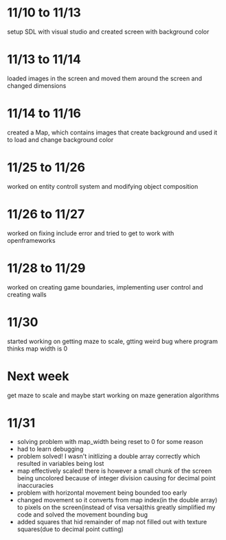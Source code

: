 

# 11/10 to 11/13
setup SDL with visual studio and created screen with background color

# 11/13 to 11/14
loaded images in the screen and moved them around the screen and changed dimensions

# 11/14 to 11/16
created a Map, which contains images that create background and used it to load and change background color

# 11/25 to 11/26
worked on entity controll system and modifying object composition

# 11/26 to 11/27
worked on fixing include error and tried to get to work with openframeworks

# 11/28 to 11/29
worked on creating game boundaries, implementing user control and creating walls

# 11/30
started working on getting maze to scale, gtting weird bug where program thinks map width is 0

# Next week
get maze to scale and maybe start working on maze generation algorithms

# 11/31

* solving problem with map_width being reset to 0 for some reason
* had to learn debugging
* problem solved! I wasn't initlizing a double array correctly which resulted in variables being lost
* map effectively scaled! there is however a small chunk of the screen being uncolored because of integer division 
causing for decimal point inaccuracies
* problem with horizontal movement being bounded too early
* changed movement so it converts from map index(in the double array) to pixels on the screen(instead of visa versa)this greatly simplified my code and solved the movement bounding bug
* added squares that hid remainder of map not filled out with texture squares(due to decimal point cutting)
